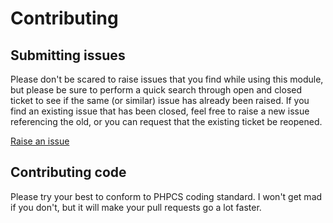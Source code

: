 # Contributing

## Submitting issues

Please don't be scared to raise issues that you find while using this module, but please be sure to perform a quick
search through open and closed ticket to see if the same (or similar) issue has already been raised. If you find an
existing issue that has been closed, feel free to raise a new issue referencing the old, or you can request that the
existing ticket be reopened.

[Raise an issue](https://github.com/chrispenny/silverstripe-downloadable-data-object-stash/issues)

## Contributing code

Please try your best to conform to PHPCS coding standard. I won't get mad if you don't, but it will make your pull
requests go a lot faster.
